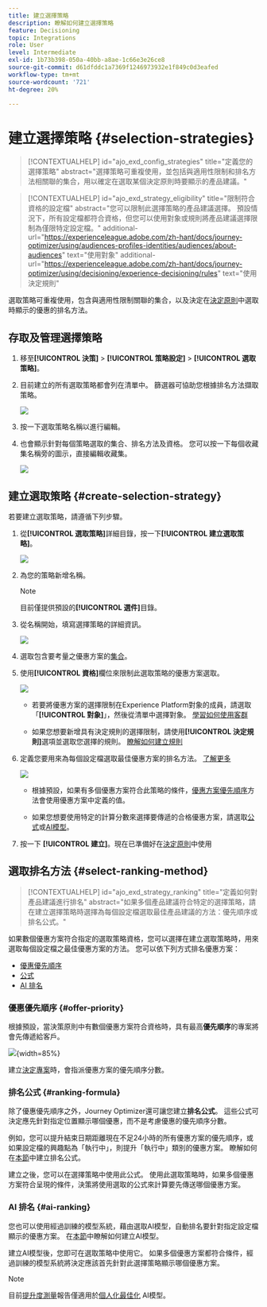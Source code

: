 ```yaml
---
title: 建立選擇策略
description: 瞭解如何建立選擇策略
feature: Decisioning
topic: Integrations
role: User
level: Intermediate
exl-id: 1b73b398-050a-40bb-a8ae-1c66e3e26ce8
source-git-commit: d61dfddc1a7369f1246973932e1f849c0d3eafed
workflow-type: tm+mt
source-wordcount: '721'
ht-degree: 20%

---
```


# 建立選擇策略 {#selection-strategies}

>[!CONTEXTUALHELP]
>id="ajo_exd_config_strategies"
>title="定義您的選擇策略"
>abstract="選擇策略可重複使用，並包括與適用性限制和排名方法相關聯的集合，用以確定在選取某個決定原則時要顯示的產品建議。"

<!--
>additional-url="https://experienceleague.adobe.com/en/docs/journey-optimizer/using/decisioning/experience-decisioning/decision-policies/create-decision" text="Create decision policies"-->

>[!CONTEXTUALHELP]
>id="ajo_exd_strategy_eligibility"
>title="限制符合資格的設定檔"
>abstract="您可以限制此選擇策略的產品建議選擇。 預設情況下，所有設定檔都符合資格，但您可以使用對象或規則將產品建議選擇限制為僅限特定設定檔。"
>additional-url="https://experienceleague.adobe.com/zh-hant/docs/journey-optimizer/using/audiences-profiles-identities/audiences/about-audiences" text="使用對象"
>additional-url="https://experienceleague.adobe.com/zh-hant/docs/journey-optimizer/using/decisioning/experience-decisioning/rules" text="使用決定規則"

選取策略可重複使用，包含與適用性限制關聯的集合，以及決定在[決定原則](create-decision.md)中選取時顯示的優惠的排名方法。

## 存取及管理選擇策略

1. 移至&#x200B;**[!UICONTROL 決策]** > **[!UICONTROL 策略設定]** > **[!UICONTROL 選取策略]**。

1. 目前建立的所有選取策略都會列在清單中。 篩選器可協助您根據排名方法擷取策略。

   ![](assets/strategy-list-filters.png)

1. 按一下選取策略名稱以進行編輯。

1. 也會顯示針對每個策略選取的集合、排名方法及資格。 您可以按一下每個收藏集名稱旁的圖示，直接編輯收藏集。

   ![](assets/strategy-list-edit-collection.png)

## 建立選取策略 {#create-selection-strategy}

若要建立選取策略，請遵循下列步驟。

1. 從&#x200B;**[!UICONTROL 選取策略]**&#x200B;詳細目錄，按一下&#x200B;**[!UICONTROL 建立選取策略]**。

   ![](assets/strategy-create-button.png)

1. 為您的策略新增名稱。

   >[!NOTE]
   >
   >目前僅提供預設的&#x200B;**[!UICONTROL 選件]**&#x200B;目錄。

1. 從名稱開始，填寫選擇策略的詳細資訊。

   ![](assets/strategy-create-screen.png)

1. 選取包含要考量之優惠方案的[集合](collections.md)。

1. 使用&#x200B;**[!UICONTROL 資格]**&#x200B;欄位來限制此選取策略的優惠方案選取。

   ![](assets/strategy-create-eligibility.png)

   * 若要將優惠方案的選擇限制在Experience Platform對象的成員，請選取「**[!UICONTROL 對象]**」，然後從清單中選擇對象。 [學習如何使用客群](../audience/about-audiences.md)

   * 如果您想要新增具有決定規則的選擇限制，請使用&#x200B;**[!UICONTROL 決定規則]**&#x200B;選項並選取您選擇的規則。 [瞭解如何建立規則](rules.md)

1. 定義您要用來為每個設定檔選取最佳優惠方案的排名方法。 [了解更多](#select-ranking-method)

   ![](assets/strategy-create-ranking.png)

   * 根據預設，如果有多個優惠方案符合此策略的條件，[優惠方案優先順序](#offer-priority)方法會使用優惠方案中定義的值。

   * 如果您想要使用特定的計算分數來選擇要傳遞的合格優惠方案，請選取[公式](#ranking-formula)或[AI模型](#ai-ranking)。

1. 按一下 **[!UICONTROL 建立]**。現在已準備好在[決定原則](create-decision.md)中使用

## 選取排名方法 {#select-ranking-method}

>[!CONTEXTUALHELP]
>id="ajo_exd_strategy_ranking"
>title="定義如何對產品建議進行排名"
>abstract="如果多個產品建議符合特定的選擇策略，請在建立選擇策略時選擇為每個設定檔選取最佳產品建議的方法：優先順序或排名公式。"

<!--
>additional-url="https://experienceleague.adobe.com/docs/journey-optimizer/using/decisioning/experience-decisioning/decision-policies/create-decision.html" text="Create decision policies"-->

如果數個優惠方案符合指定的選取策略資格，您可以選擇在建立選取策略時，用來選取每個設定檔之最佳優惠方案的方法。 您可以依下列方式排名優惠方案：

* [優惠優先順序](#offer-priority)
* [公式](#ranking-formula)
* [AI 排名](#ai-ranking)

### 優惠優先順序 {#offer-priority}

根據預設，當決策原則中有數個優惠方案符合資格時，具有最高&#x200B;**優先順序**&#x200B;的專案將會先傳遞給客戶。

![](assets/item-priority.png){width=85%}

建立[決定專案](items.md)時，會指派優惠方案的優先順序分數。

### 排名公式 {#ranking-formula}

除了優惠優先順序之外，Journey Optimizer還可讓您建立&#x200B;**排名公式**。 這些公式可決定應先針對指定位置顯示哪個優惠，而不是考慮優惠的優先順序分數。

例如，您可以提升結束日期距離現在不足24小時的所有優惠方案的優先順序，或如果設定檔的興趣點為「執行中」，則提升「執行中」類別的優惠方案。 瞭解如何在[本節](ranking/ranking-formulas.md)中建立排名公式。

建立之後，您可以在選擇策略中使用此公式。 使用此選取策略時，如果多個優惠方案符合呈現的條件，決策將使用選取的公式來計算要先傳送哪個優惠方案。

### AI 排名 {#ai-ranking}

您也可以使用經過訓練的模型系統，藉由選取AI模型，自動排名要針對指定設定檔顯示的優惠方案。 在[本節](ranking/create-ai-models.md)中瞭解如何建立AI模型。

建立AI模型後，您即可在選取策略中使用它。 如果多個優惠方案都符合條件，經過訓練的模型系統將決定應該首先針對此選擇策略顯示哪個優惠方案。

>[!NOTE]
>
>目前[提升度測量](ranking/auto-optimization-model.md#lift)報告僅適用於[個人化最佳化](ranking/personalized-optimization-model.md) AI模型。

